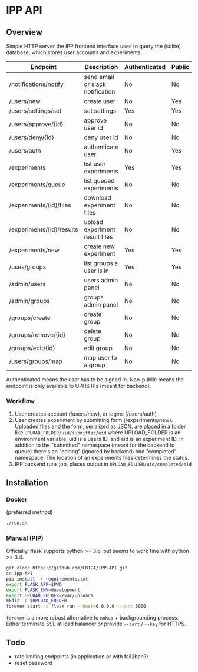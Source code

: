 # IPP API

## Overview

Simple HTTP server the IPP frontend interface uses to query the (sqlite) database, which stores user accounts and experiments.


| Endpoint | Description | Authenticated | Public |
| -------- | ----------- | ------------- | ------ |
| /notifications/notify        | send email or slack notification | No | No |
| /users/new                   | create user | No | Yes |
| /users/settings/set          | set settings | Yes | Yes |
| /users/approve/{id}          | approve user id | No | No |
| /users/deny/{id}             | deny user id | No | No |
| /users/auth                  | authenticate user | No | Yes |
| /experiments                 | list user experiments | Yes | Yes |
| /experiments/queue           | list queued experiments | No | No |
| /experiments/{id}/files      | download experiment files | No | No |
| /experiments/{id}/results    | upload experiment result files | No | No |
| /experiments/new             | create new experiment | Yes | Yes |
| /uses/groups                 | list groups a user is in | Yes | Yes |
| /admin/users                 | users admin panel | No | No |
| /admin/groups                | groups admin panel | No | No |
| /groups/create               | create group | No | No |
| /groups/remove/{id}          | delete group | No | No |
| /groups/edit/{id}            | edit group | No | No |
| /users/groups/map            | map user to a group | No | No |


Authenticated means the user has to be signed in. Non-public means the endpoint is only available to UPHS IPs (meant for backend).

### Workflow
1. User creates account (/users/new), or logins (/users/auth)
2. User creates experiment by submitting form (/experiments/new). Uploaded files and the form, serialized as JSON, are placed in a folder like `UPLOAD_FOLDER/uid/submitted/eid` where UPLOAD_FOLDER is an environment variable, uid is a users ID, and eid is an experiment ID. In addition to the "submitted" namespace (meant for the backend to queue) there's an "editing" (ignored by backend) and "completed" namespace. The location of an experiments files determines the status.
3. IPP backend runs job, places output in `UPLOAD_FOLDER/uid/completed/eid`

## Installation

### Docker
(preferred method)
```sh
./run.sh
```
### Manual (PIP)
Officially, flask supports python >= 3.6, but seems to work fine with python >= 3.4.
```sh
git clone https://github.com/CBICA/IPP-API.git
cd ipp-API
pip install -r requirements.txt
export FLASK_APP=$PWD
export FLASK_ENV=development
export UPLOAD_FOLDER=/var/uploads
mkdir -p $UPLOAD_FOLDER
forever start -c flask run --host=0.0.0.0 --port 5000
```
`forever` is a more robust alternative to `nohup` + backgrounding process.
Either terminate SSL at load balancer or provide `--cert` / `--key` for HTTPS.

## Todo
- rate limiting endpoints (in application or with fail2ban?)
- reset password
